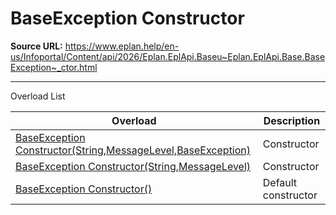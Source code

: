 # BaseException Constructor

**Source URL:** https://www.eplan.help/en-us/Infoportal/Content/api/2026/Eplan.EplApi.Baseu~Eplan.EplApi.Base.BaseException~_ctor.html

---

Overload List

| Overload | Description |
| --- | --- |
| [BaseException Constructor(String,MessageLevel,BaseException)](Eplan.EplApi.Baseu~Eplan.EplApi.Base.BaseException~_ctor(String,MessageLevel,BaseException).html) | Constructor |
| [BaseException Constructor(String,MessageLevel)](Eplan.EplApi.Baseu~Eplan.EplApi.Base.BaseException~_ctor(String,MessageLevel).html) | Constructor |
| [BaseException Constructor()](Eplan.EplApi.Baseu~Eplan.EplApi.Base.BaseException~_ctor().html) | Default constructor |
